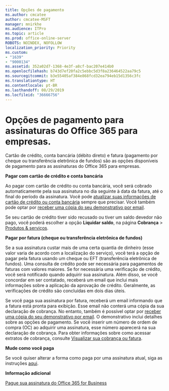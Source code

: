 ```yaml
---
title: Opções de pagamento
ms.author: cmcatee
author: cmcatee-MSFT
manager: mnirkhe
ms.audience: ITPro
ms.topic: article
ms.prod: office-online-server
ROBOTS: NOINDEX, NOFOLLOW
localization_priority: Priority
ms.custom:
- "1639"
- "9000134"
ms.assetid: 352a02d7-1368-4e3f-a8cf-bac207e414b0
ms.openlocfilehash: b743d7ef20fa2c5ebbc5d3f8a236464522aa79c5
ms.sourcegitcommit: b3e55405af384e868fcd32ea794eb15d1356c3fc
ms.translationtype: HT
ms.contentlocale: pt-BR
ms.lasthandoff: 08/29/2019
ms.locfileid: "36666756"
---
```

# <a name="payment-options-for-office-365-for-business-subscriptions"></a>Opções de pagamento para assinaturas do Office 365 para empresas.
  
Cartão de crédito, conta bancária (débito direto) e fatura (pagamento por cheque ou transferência eletrônica de fundos) são as opções disponíveis de pagamento para as assinaturas do Office 365 para empresas.
  
**Pagar com cartão de crédito e conta bancária**
  
Ao pagar com cartão de crédito ou conta bancária, você será cobrado automaticamente pela sua assinatura no dia seguinte à data da fatura, até o final do período da assinatura. Você pode [atualizar suas informações de cartão de crédito ou conta bancária](https://docs.microsoft.com/office365/admin/subscriptions-and-billing/add-update-or-remove-credit-card-or-bank-account) sempre que precisar. Você também pode optar por [receber uma cópia do seu demonstrativo por email](https://docs.microsoft.com/office365/admin/subscriptions-and-billing/pay-for-your-subscription#receive-a-copy-of-your-billing-statement-in-email).
  
Se seu cartão de crédito tiver sido recusado ou tiver um saldo devedor não pago, você poderá escolher a opção **Liquidar saldo**, na página **Cobrança** \> [Produtos & serviços](https://portal.office.com/adminportal/home#/subscriptions).
  
**Pagar por fatura (cheque ou transferência eletrônica de fundos)**
  
Se a sua assinatura custar mais de uma certa quantia de dinheiro (esse valor varia de acordo com a localização do serviço), você terá a opção de pagar pela fatura usando um cheque ou EFT (transferência eletrônica de fundos). Uma consulta de crédito pode ser necessária para pagamentos de faturas com valores maiores. Se for necessária uma verificação de crédito, você será notificado quando adquirir sua assinatura. Além disso, se você concordar em ser contatado, receberá um email que inclui mais informações sobre a aplicação da aprovação de crédito. Geralmente, as verificações de crédito são concluídas em dois dias úteis.
  
Se você paga sua assinatura por fatura, receberá um email informando que a fatura está pronta para exibição. Esse email não conterá uma cópia da sua declaração de cobrança. No entanto, também é possível optar por [receber uma cópia do seu demonstrativo por email](https://docs.microsoft.com/office365/admin/subscriptions-and-billing/pay-for-your-subscription#receive-a-copy-of-your-billing-statement-in-email). O demonstrativo inclui detalhes sobre as opções de pagamento. Se você inserir um número de ordem de compra (OC) ao adquirir uma assinatura, esse número aparecerá na sua declaração de cobrança. Para obter informações sobre como acessar extratos de cobrança, consulte [Visualizar sua cobrança ou fatura](https://docs.microsoft.com/office365/admin/subscriptions-and-billing/view-your-bill-or-invoice).
  
**Mude como você paga**
  
Se você quiser alterar a forma como paga por uma assinatura atual, siga as instruções [aqui](https://docs.microsoft.com/office365/admin/subscriptions-and-billing/change-payment-method).
  
**Informação adicional**
  
[Pague sua assinatura do Office 365 for Business](https://docs.microsoft.com/office365/admin/subscriptions-and-billing/pay-for-your-subscription)